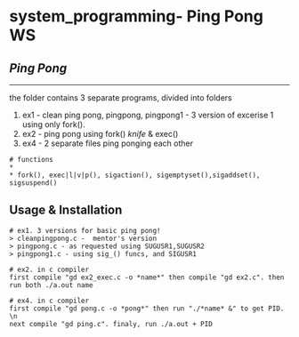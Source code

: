 # system_programming- Ping Pong WS 
## *Ping Pong*

 ***
the folder contains 3 separate programs, divided into folders
1. ex1 - clean ping pong, pingpong, pingpong1 -  3 version of excerise 1 using only fork().
2. ex2 - ping pong using fork() *knife* & exec()
4. ex4 - 2 separate files ping ponging each other

 ```
# functions
*  
* fork(), exec|l|v|p(), sigaction(), sigemptyset(),sigaddset(), sigsuspend()

 ```
## Usage & Installation 

```
# ex1. 3 versions for basic ping pong!
> cleanpingpong.c -  mentor's version
> pingpong.c - as requested using SUGUSR1,SUGUSR2
> pingpong1.c - using sig_() funcs, and SIGUSR1

# ex2. in c compiler
first compile "gd ex2_exec.c -o *name*" then compile "gd ex2.c". then run both ./a.out name

# ex4. in c compiler
first compile "gd pong.c -o *pong*" then run "./*name* &" to get PID.  \n
next compile "gd ping.c". finaly, run ./a.out + PID



``` 
